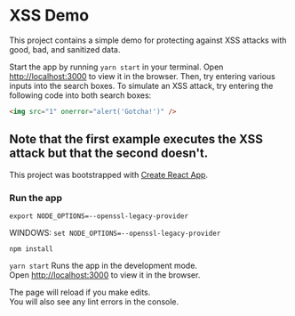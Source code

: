 # XSS Demo

This project contains a simple demo for protecting against XSS attacks with good, bad, and sanitized data.

Start the app by running `yarn start` in your terminal. Open [http://localhost:3000](http://localhost:3000) to view it in the browser. Then, try entering various inputs into the search boxes. To simulate an XSS attack, try entering the following code into both search boxes:

```html
<img src="1" onerror="alert('Gotcha!')" />
```

Note that the first example executes the XSS attack but that the second doesn't.
---

This project was bootstrapped with [Create React App](https://github.com/facebook/create-react-app).

### Run the app

`export NODE_OPTIONS=--openssl-legacy-provider`

WINDOWS:
`set NODE_OPTIONS=--openssl-legacy-provider`

`npm install`

`yarn start`
Runs the app in the development mode.<br />
Open [http://localhost:3000](http://localhost:3000) to view it in the browser.

The page will reload if you make edits.<br />
You will also see any lint errors in the console.
